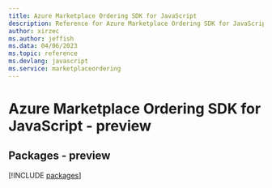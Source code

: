 ```yaml
---
title: Azure Marketplace Ordering SDK for JavaScript
description: Reference for Azure Marketplace Ordering SDK for JavaScript
author: xirzec
ms.author: jeffish
ms.data: 04/06/2023
ms.topic: reference
ms.devlang: javascript
ms.service: marketplaceordering
---
```

# Azure Marketplace Ordering SDK for JavaScript - preview
## Packages - preview
[!INCLUDE [packages](marketplace-ordering-index.md)]